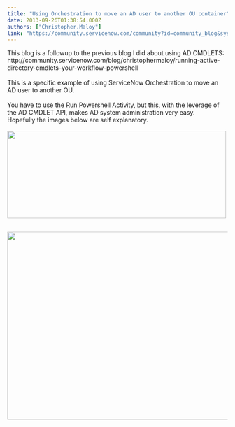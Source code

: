 ```yaml
---
title: "Using Orchestration to move an AD user to another OU container"
date: 2013-09-26T01:38:54.000Z
authors: ["Christopher.Maloy"]
link: "https://community.servicenow.com/community?id=community_blog&sys_id=f35d2a29dbd0dbc01dcaf3231f9619a9"
---
```

<p>This blog is a followup to the previous blog I did about using AD CMDLETS:<br />http://community.servicenow.com/blog/christophermaloy/running-active-directory-cmdlets-your-workflow-powershell<br /><br />This is a specific example of using ServiceNow Orchestration to move an AD user to another OU.<br /><br />You have to use the Run Powershell Activity, but this, with the leverage of the AD CMDLET API, makes AD system administration very easy.<br />Hopefully the images below are self explanatory. <br /><br /><img src="http://www.hobbycache.com/images/servicenow/WorkflowActivities/Workflow.jpg" width="500" height="200" /><br /><p><br /><img src="http://www.hobbycache.com/images/servicenow/WorkflowActivities/Powershell2.jpg" width="560" height="430" /></p></p>